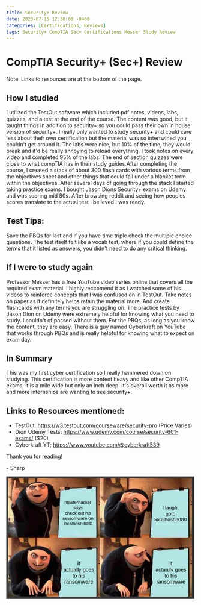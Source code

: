 ```yaml
---
title: Security+ Review
date: 2023-07-15 12:30:00 -0400
categories: [Certifications, Reviews]
tags: Security+ CompTIA Sec+ Certifications Messer Study Review
---
```

# CompTIA Security+ (Sec+) Review
Note: Links to resources are at the bottom of the page. 

## How I studied
I utilized the TestOut software which included pdf notes, videos, labs, quizzes, and a test at the end of the course. The content was good, but it taught things in addition to security+ so you could pass their own in house version of security+. I really only wanted to study security+ and could care less about their own certification but the material was so intertwined you couldn't get around it. The labs were nice, but 10% of the time, they would break and it'd be really annoying to reload everything. I took notes on every video and completed 95% of the labs. The end of section quizzes were close to what compTIA has in their study guides.After completing the course, I created a stack of about 300 flash cards with various terms from the objectives sheet and other things that could fall under a blanket term within the objectives. After several days of going through the stack I started taking practice exams.  I bought Jason Dions Security+ exams on Udemy and was scoring mid 80s. After browsing reddit and seeing how peoples scores translate to the actual test I believed I was ready. 

## Test Tips:
Save the PBQs for last and if you have time triple check the multiple choice questions. The test itself felt like a vocab test, where if you could define the terms that it listed as answers, you didn't need to do any critical thinking. 

## If I were to study again
Professor Messer has a free YouTube video series online that covers all the required exam material. I highly reccomend it as I watched some of his videos to reinforce concepts that I was confused on in TestOut. Take notes on paper as it definitely helps retain the material more. And create flashcards with any terms you are struggling on. The practice tests by Jason Dion on Udemy were extremely helpful for knowing what you need to study. I couldn't of passed without them. For the PBQs, as long as you know the content, they are easy. There is a guy named Cyberkraft on YouTube that works through PBQs and is really helpful for knowing what to expect on exam day.

## In Summary
This was my first cyber certification so I really hammered down on studying. This certification is more content heavy and like other CompTIA exams, it is a mile wide but only an inch deep. It`s overall worth it as more and more internships are wanting to see security+. 

## Links to Resources mentioned:
- TestOut: https://w3.testout.com/courseware/security-pro (Price Varies)
- Dion Udemy Tests: https://www.udemy.com/course/security-601-exams/ ($20)
- Cyberkraft YT; https://www.youtube.com/@cyberkraft539

Thank you for reading!

\- Sharp



![Cyber Meme](../assets/img/Sec+Meme.png)
